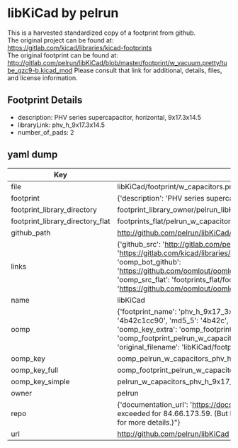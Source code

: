 # libKiCad by pelrun  
This is a harvested standardized copy of a footprint from github.  
The original project can be found at:  
https://gitlab.com/kicad/libraries/kicad-footprints  
The original footprint can be found at:
http://gitlab.com/pelrun/libKiCad/blob/master/footprint/w_vacuum.pretty/tube_gzc9-b.kicad_mod
Please consult that link for additional, details, files, and license information.  
## Footprint Details
* description: PHV series supercapacitor, horizontal, 9x17.3x14.5  
* libraryLink: phv_h_9x17.3x14.5  
* number_of_pads: 2  
## yaml dump  
| Key | Value |  
| --- | --- |  
| file | libKiCad/footprint/w_capacitors.pretty/phv_h_9x17.3x14.5.kicad_mod |  
| footprint | {'description': 'PHV series supercapacitor, horizontal, 9x17.3x14.5', 'libraryLink': 'phv_h_9x17.3x14.5', 'number_of_pads': 2} |  
| footprint_library_directory | footprint_library_owner/pelrun_libKiCad |  
| footprint_library_directory_flat | footprints_flat/pelrun_w_capacitors_phv_h_9x17_3x14_5/working |  
| github_path | http://github.com/pelrun/libKiCad/blob/master/footprint/w_capacitors.pretty/phv_h_9x17.3x14.5.kicad_mod |  
| links | {'github_src': 'http://gitlab.com/pelrun/libKiCad/blob/master/footprint/w_vacuum.pretty/tube_gzc9-b.kicad_mod', 'github_src_repo': 'https://gitlab.com/kicad/libraries/kicad-footprints', 'oomp_bot': 'footprints/pelrun_w_capacitors_phv_h_9x17_3x14_5/working', 'oomp_bot_github': 'https://github.com/oomlout/oomlout_oomp_footprint_bot/tree/main/footprints/pelrun_w_capacitors_phv_h_9x17_3x14_5/working', 'oomp_src_flat': 'footprints_flat/footprints_flat/pelrun_w_capacitors_phv_h_9x17_3x14_5/working', 'oomp_src_flat_github': 'https://github.com/oomlout/oomlout_oomp_footprint_src/tree/main/footprints_flat/pelrun_w_capacitors_phv_h_9x17_3x14_5/working'} |  
| name | libKiCad |  
| oomp | {'footprint_name': 'phv_h_9x17_3x14_5', 'library_name': 'w_capacitors', 'md5': '4b42c1cc9077415940cdf181f8438a2f', 'md5_10': '4b42c1cc90', 'md5_5': '4b42c', 'md5_6': '4b42c1', 'oomp_key': 'oomp_pelrun_w_capacitors_phv_h_9x17_3x14_5', 'oomp_key_extra': 'oomp_footprint_pelrun_w_capacitors_phv_h_9x17_3x14_5', 'oomp_key_full': 'oomp_footprint_pelrun_w_capacitors_phv_h_9x17_3x14_5_4b42c1', 'oomp_key_simple': 'pelrun_w_capacitors_phv_h_9x17_3x14_5', 'original_filename': 'libKiCad/footprint/w_capacitors.pretty/phv_h_9x17.3x14.5.kicad_mod', 'owner_name': 'pelrun'} |  
| oomp_key | oomp_pelrun_w_capacitors_phv_h_9x17_3x14_5 |  
| oomp_key_full | oomp_footprint_pelrun_w_capacitors_phv_h_9x17_3x14_5 |  
| oomp_key_simple | pelrun_w_capacitors_phv_h_9x17_3x14_5 |  
| owner | pelrun |  
| repo | {'documentation_url': 'https://docs.github.com/rest/overview/resources-in-the-rest-api#rate-limiting', 'message': "API rate limit exceeded for 84.66.173.59. (But here's the good news: Authenticated requests get a higher rate limit. Check out the documentation for more details.)"} |  
| url | http://github.com/pelrun/libKiCad |  

